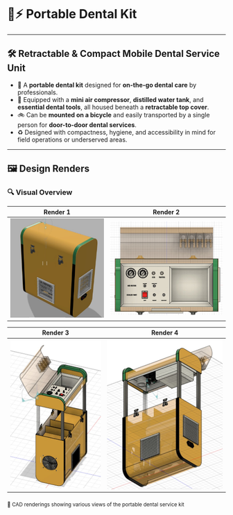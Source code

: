 # 🦷⚡ Portable Dental Kit

---

## 🛠️ Retractable & Compact Mobile Dental Service Unit

- 🧳 A **portable dental kit** designed for **on-the-go dental care** by professionals.
- 💨 Equipped with a **mini air compressor**, **distilled water tank**, and **essential dental tools**, all housed beneath a **retractable top cover**.
- 🚲 Can be **mounted on a bicycle** and easily transported by a single person for **door-to-door dental services**.
- ♻️ Designed with compactness, hygiene, and accessibility in mind for field operations or underserved areas.

---

## 🖼️ Design Renders

### 🔍 Visual Overview

| Render 1 | Render 2 |
|----------|----------|
| ![Render Image 1](/Portable_Dental_kit/images/dent0.jpg) | ![Render Image 2](/Portable_Dental_kit/images/dent1.jpg) |

| Render 3 | Render 4 |
|----------|----------|
| ![Render Image 3](/Portable_Dental_kit/images/dent2.jpg) | ![Render Image 4](/Portable_Dental_kit/images/dent3.jpg) |

<sub>📸 CAD renderings showing various views of the portable dental service kit</sub>
